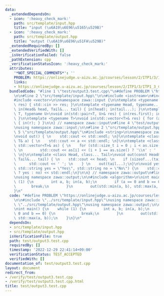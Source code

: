 ```yaml
---
data:
  _extendedDependsOn:
  - icon: ':heavy_check_mark:'
    path: src/template/input.hpp
    title: "input (\u6A19\u6E96\u5165\u529B)"
  - icon: ':heavy_check_mark:'
    path: src/template/output.hpp
    title: "output (\u6A19\u6E96\u51FA\u529B)"
  _extendedRequiredBy: []
  _extendedVerifiedWith: []
  _isVerificationFailed: false
  _pathExtension: cpp
  _verificationStatusIcon: ':heavy_check_mark:'
  attributes:
    '*NOT_SPECIAL_COMMENTS*': ''
    PROBLEM: https://onlinejudge.u-aizu.ac.jp/courses/lesson/2/ITP1/3/ITP1_3_C
    links:
    - https://onlinejudge.u-aizu.ac.jp/courses/lesson/2/ITP1/3/ITP1_3_C
  bundledCode: "#line 1 \"test/output3.test.cpp\"\n#define PROBLEM \"https://onlinejudge.u-aizu.ac.jp/courses/lesson/2/ITP1/3/ITP1_3_C\"\
    \n\n#line 2 \"src/template/input.hpp\"\n\n#include <iostream>\n#include <utility>\n\
    #include <vector>\n\nnamespace zawa::input {\n\ntemplate <typename T> \nvoid in(T&\
    \ res) { std::cin >> res; }\n\ntemplate <typename Head, typename... Tail>\nvoid\
    \ in(Head& head, Tail&... tail) { in(head); in(tail...); }\n\ntemplate <typename\
    \ T, typename U>\nvoid in(std::pair<T, U>& res) { in(res.first); in(res.second);\
    \ }\n\ntemplate <typename T>\nvoid in(std::vector<T>& res) { for (auto& r : res)\
    \ { in(r); } }\n\n} // namespace zawa::input\n#line 4 \"test/output3.test.cpp\"\
    \nusing namespace zawa::input;\n\n#line 2 \"src/template/output.hpp\"\n\n#line\
    \ 5 \"src/template/output.hpp\"\n#include <string>\n\nnamespace zawa::output {\n\
    \nvoid out() { \n    std::cout << std::endl; \n}\n\ntemplate <class T>\nvoid out(const\
    \ T& a) { \n    std::cout << a << std::endl; \n}\n\ntemplate <class T>\nvoid out(const\
    \ std::vector<T>& as) { \n    for (std::size_t i = 0 ; i < as.size() ; i++) {\
    \ \n        std::cout << as[i] << (i + 1 == as.size() ? '\\n' : ' '); \n    }\
    \ \n}\n\ntemplate <class Head, class... Tail>\nvoid out(const Head& head, const\
    \ Tail&... tail) { \n    std::cout << head; \n    if (sizeof...(tail)) { \n  \
    \      std::cout << ' '; \n    } \n    out(tail...);\n}\n\nvoid yesno(bool flag,\
    \ std::string yes = \"Yes\", std::string no = \"No\") {\n    std::cout << (flag\
    \ ? yes : no) << std::endl;\n}\n\n} // namespace zawa::output\n#line 7 \"test/output3.test.cpp\"\
    \nusing namespace zawa::output;\n\n#include <algorithm>\n\nint main() {\n    while\
    \ (1) {\n        int a, b; in(a, b);\n        if (a == 0 and b == 0) {\n     \
    \       break;\n        }\n        out(std::min(a, b), std::max(a, b));\n    }\n\
    }\n"
  code: "#define PROBLEM \"https://onlinejudge.u-aizu.ac.jp/courses/lesson/2/ITP1/3/ITP1_3_C\"\
    \n\n#include \"../src/template/input.hpp\"\nusing namespace zawa::input;\n\n#include\
    \ \"../src/template/output.hpp\"\nusing namespace zawa::output;\n\n#include <algorithm>\n\
    \nint main() {\n    while (1) {\n        int a, b; in(a, b);\n        if (a ==\
    \ 0 and b == 0) {\n            break;\n        }\n        out(std::min(a, b),\
    \ std::max(a, b));\n    }\n}\n"
  dependsOn:
  - src/template/input.hpp
  - src/template/output.hpp
  isVerificationFile: true
  path: test/output3.test.cpp
  requiredBy: []
  timestamp: '2022-12-29 22:41:14+09:00'
  verificationStatus: TEST_ACCEPTED
  verifiedWith: []
documentation_of: test/output3.test.cpp
layout: document
redirect_from:
- /verify/test/output3.test.cpp
- /verify/test/output3.test.cpp.html
title: test/output3.test.cpp
---
```

